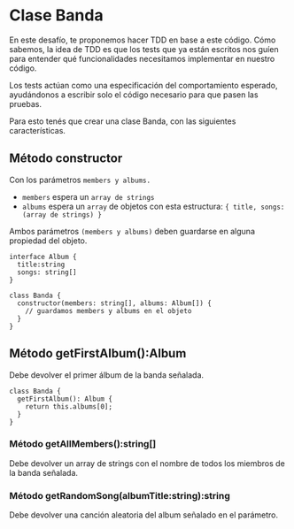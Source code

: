 # Clase Banda

En este desafío, te proponemos hacer TDD en base a este código. Cómo sabemos, la idea de TDD es que los tests que ya están escritos nos guíen para entender qué funcionalidades necesitamos implementar en nuestro código.

Los tests actúan como una especificación del comportamiento esperado, ayudándonos a escribir solo el código necesario para que pasen las pruebas.

Para esto tenés que crear una clase Banda, con las siguientes características.

## Método constructor

Con los parámetros `members y albums.`

- `members` espera un `array de strings`
- `albums` espera un `array` de objetos con esta estructura: `{ title, songs:(array de strings) }`

Ambos parámetros `(members y albums)` deben guardarse en alguna propiedad del objeto.

~~~
interface Album {
  title:string
  songs: string[]
}

class Banda {
  constructor(members: string[], albums: Album[]) {
    // guardamos members y albums en el objeto
  }
}
~~~

## Método getFirstAlbum():Album
Debe devolver el primer álbum de la banda señalada.

~~~
class Banda {
  getFirstAlbum(): Album {
    return this.albums[0]; 
  }
}
~~~

### Método getAllMembers():string[]
Debe devolver un array de strings con el nombre de todos los miembros de la banda señalada.  

### Método getRandomSong(albumTitle:string):string
Debe devolver una canción aleatoria del album señalado en el parámetro.


